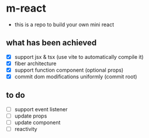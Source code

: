 # m-react

- this is a repo to build your own mini react

## what has been achieved

- [x] support jsx & tsx (use vite to automatically compile it)
- [x] fiber architecture
- [x] support function component (optional props)
- [x] commit dom modifications uniformly (commit root)

## to do

- [ ] support event listener
- [ ] update props
- [ ] update component
- [ ] reactivity
